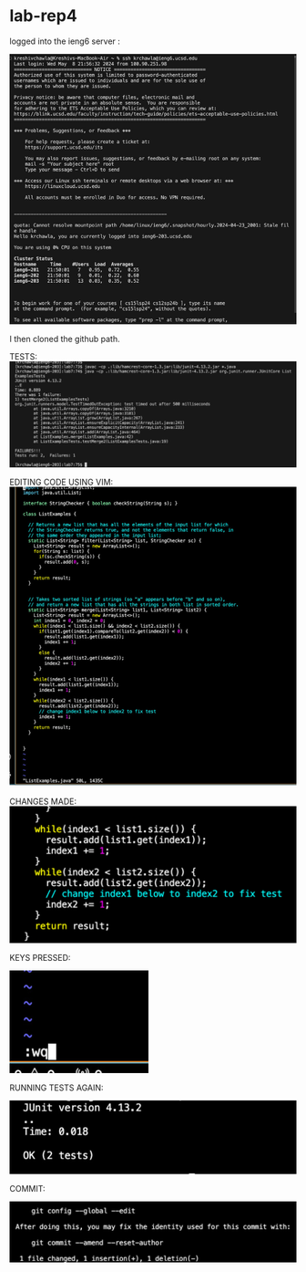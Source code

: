 # lab-rep4

logged into the ieng6 server :

![IMAGE](4DE8B0AA-8D32-40A5-9EFA-B76F7D66AC26_1_105_c.jpeg)


I then cloned the github path.

TESTS:
![IMAGE](33387F26-E10B-4400-8B78-6E0CC77192D0_1_105_c.jpeg)


EDITING CODE USING VIM:
![IMAGE](D6D8B6BC-3107-44DB-B29D-49B63A06760B_1_105_c.jpeg)


CHANGES MADE:
![IMAGE](92A8B39B-9FA8-41F0-A522-2624DABB9B09.jpeg)



KEYS PRESSED:

![IMAGE](FBCA6CE2-08A0-492F-AEC6-6B274C612FA0_4_5005_c.jpeg)

RUNNING TESTS AGAIN:

![IMAGE](BBBA0DDD-0221-4C81-9E73-0167262D5D06_4_5005_c.jpeg)

COMMIT:

![IMAGE](0B13B559-81C7-423A-9438-F0E714FE9E5B_4_5005_c.jpeg)









